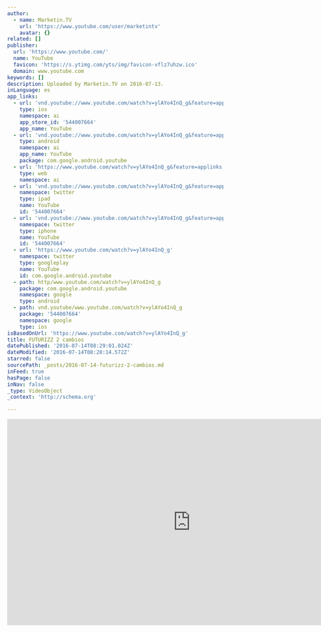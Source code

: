 ```yaml
---
author:
  - name: Marketin.TV
    url: 'https://www.youtube.com/user/marketintv'
    avatar: {}
related: []
publisher:
  url: 'https://www.youtube.com/'
  name: YouTube
  favicon: 'https://s.ytimg.com/yts/img/favicon-vflz7uhzw.ico'
  domain: www.youtube.com
keywords: []
description: Uploaded by Marketin.TV on 2016-07-13.
inLanguage: es
app_links:
  - url: 'vnd.youtube://www.youtube.com/watch?v=ylAYo4InQ_g&feature=applinks'
    type: ios
    namespace: ai
    app_store_id: '544007664'
    app_name: YouTube
  - url: 'vnd.youtube://www.youtube.com/watch?v=ylAYo4InQ_g&feature=applinks'
    type: android
    namespace: ai
    app_name: YouTube
    package: com.google.android.youtube
  - url: 'https://www.youtube.com/watch?v=ylAYo4InQ_g&feature=applinks'
    type: web
    namespace: ai
  - url: 'vnd.youtube://www.youtube.com/watch?v=ylAYo4InQ_g&feature=applinks'
    namespace: twitter
    type: ipad
    name: YouTube
    id: '544007664'
  - url: 'vnd.youtube://www.youtube.com/watch?v=ylAYo4InQ_g&feature=applinks'
    namespace: twitter
    type: iphone
    name: YouTube
    id: '544007664'
  - url: 'https://www.youtube.com/watch?v=ylAYo4InQ_g'
    namespace: twitter
    type: googleplay
    name: YouTube
    id: com.google.android.youtube
  - path: http/www.youtube.com/watch?v=ylAYo4InQ_g
    package: com.google.android.youtube
    namespace: google
    type: android
  - path: vnd.youtube/www.youtube.com/watch?v=ylAYo4InQ_g
    package: '544007664'
    namespace: google
    type: ios
isBasedOnUrl: 'https://www.youtube.com/watch?v=ylAYo4InQ_g'
title: FUTURIZZ 2 cambios
datePublished: '2016-07-14T08:29:01.024Z'
dateModified: '2016-07-14T08:28:14.572Z'
starred: false
sourcePath: _posts/2016-07-14-futurizz-2-cambios.md
inFeed: true
hasPage: false
inNav: false
_type: VideoObject
_context: 'http://schema.org'

---
```

<iframe src="https://cdn.embedly.com/widgets/media.html?src=https%3A%2F%2Fwww.youtube.com%2Fembed%2FylAYo4InQ_g%3Ffeature%3Doembed&amp;url=http%3A%2F%2Fwww.youtube.com%2Fwatch%3Fv%3DylAYo4InQ_g&amp;image=https%3A%2F%2Fi.ytimg.com%2Fvi%2FylAYo4InQ_g%2Fhqdefault.jpg&amp;key=b7d04c9b404c499eba89ee7072e1c4f7&amp;type=text%2Fhtml&amp;schema=youtube" width="854" height="480" scrolling="no" frameborder="0" allowfullscreen="" style=""></iframe>